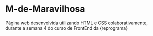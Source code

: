 # M-de-Maravilhosa
Página web desenvolvida utilizando HTML e CSS colaborativamente, durante a semana 4 do curso de FrontEnd da {reprograma}
